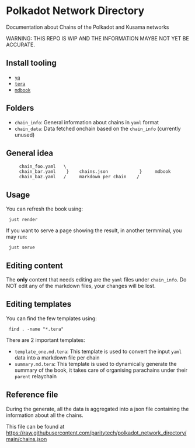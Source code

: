 # Polkadot Network Directory

Documentation about Chains of the Polkadot and Kusama networks

WARNING: THIS REPO IS WIP AND THE INFORMATION MAYBE NOT YET BE ACCURATE.

## Install tooling

- [`yq`](https://github.com/mikefarah/yq)
- [`tera`](https://github.com/chevdor/tera-cli)
- [`mdbook`](https://github.com/rust-lang/mdBook)

## Folders

- `chain_info`: General information about chains in `yaml` format
- `chain_data`: Data fetched onchain based on the `chain_info` (currently unused)

## General idea

```
     chain_foo.yaml   \
     chain_bar.yaml    }    chains.json            }     mdbook
     chain_baz.yaml   /     markdown per chain    /

```


## Usage

You can refresh the book using:

     just render

If you want to serve a page showing the result, in another termminal, you may run:

     just serve


## Editing content

The **only** content that needs editing are the `yaml` files under `chain_info`. Do NOT edit any of the markdown files, your changes will be lost.

## Editing templates

You can find the few templates using:

     find . -name "*.tera"

There are 2 important templates:
- `template_one.md.tera`: This template is used to convert the input `yaml` data into a markdown file per chain
- `summary.md.tera`: This template is used to dynamically generate the summary of the book, it takes care of organising parachains under their `parent` relaychain

## Reference file

During the generate, all the data is aggregated into a json file containing the information about all the chains.

This file can be found at https://raw.githubusercontent.com/paritytech/polkadot_network_directory/main/chains.json

